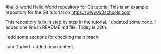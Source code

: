 #hello-world
Hello World repository for Git tutorial
This is an example repository for the Git tutorial on https://www.w3schools.com

This repository is built step by step in the tutorial.
I updated some code.
I added one line in README.md file.
Today is 28th.

I add some sections for checking main brach.

I am Dadvid- added new content.